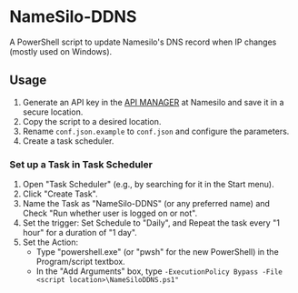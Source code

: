 # NameSilo-DDNS

A PowerShell script to update Namesilo's DNS record when IP changes (mostly used on Windows).

## Usage

1. Generate an API key in the [API MANAGER](https://www.namesilo.com/account/api-manager) at Namesilo and save it in a secure location.
2. Copy the script to a desired location.
3. Rename `conf.json.example` to `conf.json` and configure the parameters.
4. Create a task scheduler.

### Set up a Task in Task Scheduler

1. Open "Task Scheduler" (e.g., by searching for it in the Start menu).
2. Click "Create Task".
3. Name the Task as "NameSilo-DDNS" (or any preferred name) and Check "Run whether user is logged on or not".
4. Set the trigger: Set Schedule to "Daily", and Repeat the task every "1 hour" for a duration of "1 day".
5. Set the Action:
    - Type "powershell.exe" (or "pwsh" for the new PowerShell) in the Program/script textbox.
    - In the "Add Arguments" box, type `-ExecutionPolicy Bypass -File <script location>\NameSiloDDNS.ps1"`
